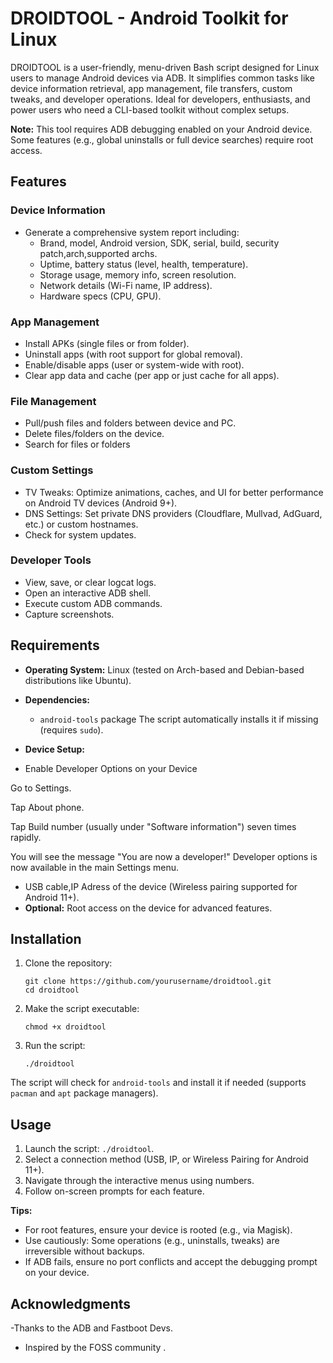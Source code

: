 # DROIDTOOL - Android Toolkit for Linux

DROIDTOOL is a user-friendly, menu-driven Bash script designed for Linux users to manage Android devices via ADB. It simplifies common tasks like device information retrieval, app management, file transfers, custom tweaks, and developer operations. Ideal for developers, enthusiasts, and power users who need a CLI-based toolkit without complex setups.

**Note:** This tool requires ADB debugging enabled on your Android device. Some features (e.g., global uninstalls or full device searches) require root access.

## Features

### Device Information
- Generate a comprehensive system report including:
  - Brand, model, Android version, SDK, serial, build, security patch,arch,supported archs.
  - Uptime, battery status (level, health, temperature).
  - Storage usage, memory info, screen resolution.
  - Network details (Wi-Fi name, IP address).
  - Hardware specs (CPU, GPU).

### App Management
- Install APKs (single files or from folder).
- Uninstall apps (with root support for global removal).
- Enable/disable apps (user or system-wide with root).
- Clear app data and cache (per app or just cache for all apps).

### File Management
- Pull/push files and folders between device and PC.
- Delete files/folders on the device.
- Search for files or folders

### Custom Settings
- TV Tweaks: Optimize animations, caches, and UI for better performance on Android TV devices (Android 9+).
- DNS Settings: Set private DNS providers (Cloudflare, Mullvad, AdGuard, etc.) or custom hostnames.
- Check for system updates.

### Developer Tools
- View, save, or clear logcat logs.
- Open an interactive ADB shell.
- Execute custom ADB commands.
- Capture screenshots.

## Requirements
- **Operating System:** Linux (tested on Arch-based and Debian-based distributions like Ubuntu).
- **Dependencies:** 
  - `android-tools` package The script automatically installs it if missing (requires `sudo`).

- **Device Setup:**

- Enable Developer Options on your Device

Go to Settings.

Tap About phone.

Tap Build number (usually under "Software information") seven times rapidly.

You will see the message "You are now a developer!"
Developer options is now available in the main Settings menu.


- USB cable,IP Adress of the device (Wireless pairing supported for Android 11+).
- **Optional:** Root access on the device for advanced features.

## Installation
1. Clone the repository:
   ```
   git clone https://github.com/yourusername/droidtool.git
   cd droidtool
   ```
2. Make the script executable:
   ```
   chmod +x droidtool
   ```
3. Run the script:
   ```
   ./droidtool
   ```

The script will check for `android-tools` and install it if needed (supports `pacman` and `apt` package managers).

## Usage
1. Launch the script: `./droidtool`.
2. Select a connection method (USB, IP, or Wireless Pairing for Android 11+).
3. Navigate through the interactive menus using numbers.
4. Follow on-screen prompts for each feature.

**Tips:**
- For root features, ensure your device is rooted (e.g., via Magisk).
- Use cautiously: Some operations (e.g., uninstalls, tweaks) are irreversible without backups.
- If ADB fails, ensure no port conflicts and accept the debugging prompt on your device.

## Acknowledgments
-Thanks to the ADB and Fastboot Devs.
- Inspired by the FOSS community .